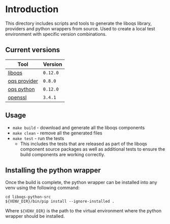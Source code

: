 # Introduction

This directory includes scripts and tools to generate the liboqs library, providers and python wrappers from source. Used to create a local test environment with specific version combinations.

## Current versions

|Tool|Version|
|----|-------|
|[liboqs](https://github.com/open-quantum-safe/liboqs.git)             | `0.12.0`|
|[oqs provider](https://github.com/open-quantum-safe/oqs-provider.git) | `0.8.0` |
|[oqs python](https://github.com/open-quantum-safe/liboqs-python.git)  | `0.12.0`|
|[openssl](https://github.com/openssl/openssl.git)                     | `3.4.1` |


## Usage

- `make build` - download and generate all the liboqs components
- `make clean` - remove all the generated files
- `make test` - run the tests
    - This includes the tests that are released as part of the liboqs component source packages as well as additional tests to ensure the build components are working correctly.

## Installing the python wrapper

Once the build is complete, the python wrapper can be installed into any venv using the following command:

```
cd liboqs-python-src
${VENV_DIR}/bin/pip install --ignore-installed . 
```

Where `${VENV_DIR}` is the path to the virtual environment where the python wrapper should be installed.
